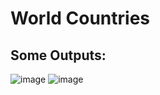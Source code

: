 # World Countries
## Some Outputs:
![image](https://user-images.githubusercontent.com/60505090/130547189-b1f1f4b9-d791-4e1b-b28c-cb08980bf22b.png)
![image](https://user-images.githubusercontent.com/60505090/130547242-45ae5cbd-e006-4c43-ae5a-bbd7042daf76.png)
